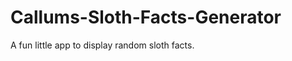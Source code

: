 Callums-Sloth-Facts-Generator
==============================

A fun little app to display random sloth facts.